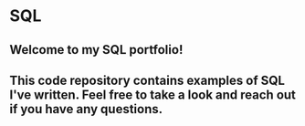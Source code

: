 # SQL
## Welcome to my SQL portfolio! 
## This code repository contains examples of SQL I've written. Feel free to take a look and reach out if you have any questions.
